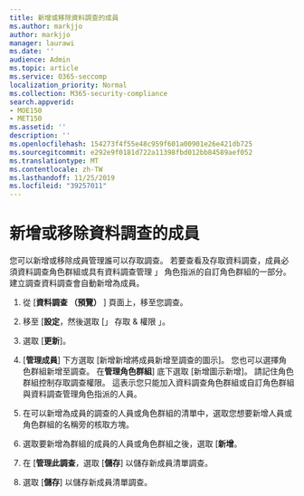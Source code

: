 ```yaml
---
title: 新增或移除資料調查的成員
ms.author: markjjo
author: markjjo
manager: laurawi
ms.date: ''
audience: Admin
ms.topic: article
ms.service: O365-seccomp
localization_priority: Normal
ms.collection: M365-security-compliance
search.appverid:
- MOE150
- MET150
ms.assetid: ''
description: ''
ms.openlocfilehash: 154273f4f55e48c959f601a00901e26e421db725
ms.sourcegitcommit: e292e9f0181d722a11398fbd012bb84589aef052
ms.translationtype: MT
ms.contentlocale: zh-TW
ms.lasthandoff: 11/25/2019
ms.locfileid: "39257011"
---
```

# <a name="add-or-remove-members-from-a-data-investigation"></a>新增或移除資料調查的成員

您可以新增或移除成員管理誰可以存取調查。 若要查看及存取資料調查，成員必須資料調查角色群組或具有資料調查管理 」 角色指派的自訂角色群組的一部分。 建立調查資料調查會自動新增為成員。

1. 從 [**資料調查 （預覽）** ] 頁面上，移至您調查。

2. 移至 [**設定**，然後選取 [」 存取 & 權限 」。
 
3. 選取 [**更新**]。
 
4. [**管理成員**] 下方選取 [新增新增將成員新增至調查的圖示]。 您也可以選擇角色群組新增至調查。 在**管理角色群組**] 底下選取 [新增圖示新增]。 
     請記住角色群組控制存取調查權限。 這表示您只能加入資料調查角色群組或自訂角色群組與資料調查管理角色指派的人員。
 
5. 在可以新增為成員的調查的人員或角色群組的清單中，選取您想要新增人員或角色群組的名稱旁的核取方塊。

6. 選取要新增為群組的成員的人員或角色群組之後，選取 [**新增**。

7. 在 [**管理此調查**，選取 [**儲存**] 以儲存新成員清單調查。

8. 選取 [**儲存**] 以儲存新成員清單調查。

